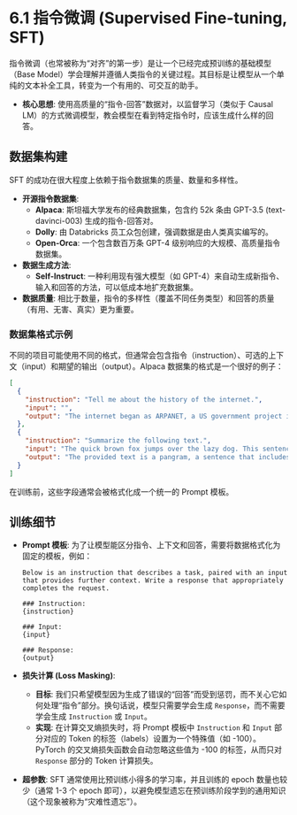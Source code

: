 # 6.1 指令微调 (Supervised Fine-tuning, SFT)

指令微调（也常被称为“对齐”的第一步）是让一个已经完成预训练的基础模型（Base Model）学会理解并遵循人类指令的关键过程。其目标是让模型从一个单纯的文本补全工具，转变为一个有用的、可交互的助手。

*   **核心思想**: 使用高质量的“指令-回答”数据对，以监督学习（类似于 Causal LM）的方式微调模型，教会模型在看到特定指令时，应该生成什么样的回答。

## 数据集构建

SFT 的成功在很大程度上依赖于指令数据集的质量、数量和多样性。

*   **开源指令数据集**: 
    *   **Alpaca**: 斯坦福大学发布的经典数据集，包含约 52k 条由 GPT-3.5 (text-davinci-003) 生成的指令-回答对。
    *   **Dolly**: 由 Databricks 员工众包创建，强调数据是由人类真实编写的。
    *   **Open-Orca**: 一个包含数百万条 GPT-4 级别响应的大规模、高质量指令数据集。
*   **数据生成方法**: 
    *   **Self-Instruct**: 一种利用现有强大模型（如 GPT-4）来自动生成新指令、输入和回答的方法，可以低成本地扩充数据集。
*   **数据质量**: 相比于数量，指令的多样性（覆盖不同任务类型）和回答的质量（有用、无害、真实）更为重要。

### 数据集格式示例

不同的项目可能使用不同的格式，但通常会包含指令（instruction）、可选的上下文（input）和期望的输出（output）。Alpaca 数据集的格式是一个很好的例子：

```json
[
  {
    "instruction": "Tell me about the history of the internet.",
    "input": "",
    "output": "The internet began as ARPANET, a US government project in the 1960s..."
  },
  {
    "instruction": "Summarize the following text.",
    "input": "The quick brown fox jumps over the lazy dog. This sentence contains all the letters of the English alphabet.",
    "output": "The provided text is a pangram, a sentence that includes every letter of the alphabet."
  }
]
```

在训练前，这些字段通常会被格式化成一个统一的 Prompt 模板。

## 训练细节

*   **Prompt 模板**: 为了让模型能区分指令、上下文和回答，需要将数据格式化为固定的模板，例如：
    ```
    Below is an instruction that describes a task, paired with an input that provides further context. Write a response that appropriately completes the request.

    ### Instruction:
    {instruction}

    ### Input:
    {input}

    ### Response:
    {output}
    ```

*   **损失计算 (Loss Masking)**:
    *   **目标**: 我们只希望模型因为生成了错误的“回答”而受到惩罚，而不关心它如何处理“指令”部分。换句话说，模型只需要学会生成 `Response`，而不需要学会生成 `Instruction` 或 `Input`。
    *   **实现**: 在计算交叉熵损失时，将 Prompt 模板中 `Instruction` 和 `Input` 部分对应的 Token 的标签（labels）设置为一个特殊值（如 -100）。PyTorch 的交叉熵损失函数会自动忽略这些值为 -100 的标签，从而只对 `Response` 部分的 Token 计算损失。

*   **超参数**: SFT 通常使用比预训练小得多的学习率，并且训练的 epoch 数量也较少（通常 1-3 个 epoch 即可），以避免模型遗忘在预训练阶段学到的通用知识（这个现象被称为“灾难性遗忘”）。